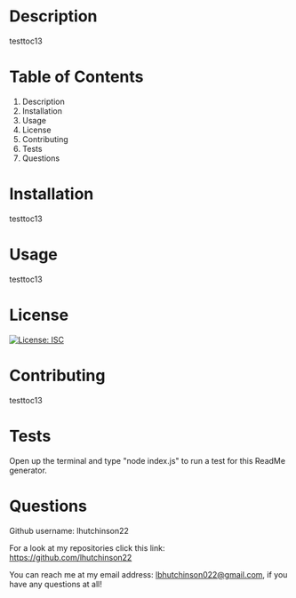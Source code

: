 
# Description 
testtoc13
# Table of Contents
1. Description
2. Installation
3. Usage
4. License
5. Contributing
6. Tests
7. Questions

# Installation
testtoc13

# Usage
testtoc13

# License
[![License: ISC](https://img.shields.io/badge/License-ISC-blue.svg)](https://opensource.org/licenses/ISC)

# Contributing
testtoc13

# Tests
Open up the terminal and type "node index.js" to run a test for this ReadMe generator.

# Questions
Github username: lhutchinson22

For a look at my repositories click this link: https://github.com/lhutchinson22

You can reach me at my email address: lbhutchinson022@gmail.com, if you have any questions at all!